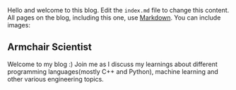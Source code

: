 Hello and welcome to this blog. Edit the `index.md` file to change this content. All pages on the blog, including this one, use [Markdown](https://guides.github.com/features/mastering-markdown/). You can include images:

## Armchair Scientist

Welcome to my blog :) Join me as I discuss my learnings about different programming languages(mostly C++ and Python), machine learning and other various engineering topics.

